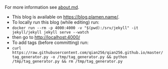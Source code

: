 For more information see [about.md](about.md).

- This blog is available on <https://blog.plamen.name/>.
- To locally run this blog (while editing) run:
 - `docker run --rm -p 4000:4000 -v "$(pwd):/srv/jekyll" -it jekyll/jekyll jekyll serve --watch`
 - then go to <http://localhost:4000/>
- To add tags (before committing) run:
 - `curl https://raw.githubusercontent.com/qian256/qian256.github.io/master/tag_generator.py -o /tmp/tag_generator.py && python /tmp/tag_generator.py && rm /tmp/tag_generator.py`
